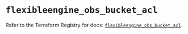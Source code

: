# `flexibleengine_obs_bucket_acl`

Refer to the Terraform Registry for docs: [`flexibleengine_obs_bucket_acl`](https://registry.terraform.io/providers/flexibleenginecloud/flexibleengine/1.46.0/docs/resources/obs_bucket_acl).
